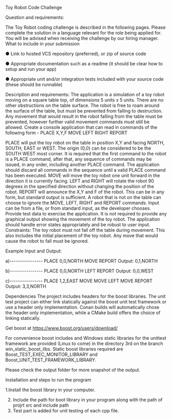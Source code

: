 Toy Robot Code Challenge

Question and requirements:

The Toy Robot coding challenge is described in the following pages. 
Please complete the solution in a language relevant for the role being applied for. You will be advised when receiving the
challenge by our hiring manager.
What to include in your submission


● Link to hosted VCS repository (preferred), or zip of source code

● Appropriate documentation such as a readme (it should be clear how to setup and run your app)

● Appropriate unit and/or integration tests included with your source code (these should be runnable)

Description and requirements:
The application is a simulation of a toy robot moving on a square table top, of dimensions 5 units x 5 units. There are no
other obstructions on the table surface. The robot is free to roam around the surface of the table, but must be prevented
from falling to destruction. Any movement that would result in the robot falling from the table must be prevented,
however further valid movement commands must still be allowed.
Create a console application that can read in commands of the following form -
PLACE X,Y,F
MOVE
LEFT
RIGHT
REPORT

PLACE will put the toy robot on the table in position X,Y and facing NORTH, SOUTH, EAST or WEST. The origin (0,0)
can be considered to be the SOUTH WEST most corner. It is required that the first command to the robot is a PLACE
command, after that, any sequence of commands may be issued, in any order, including another PLACE command. The
application should discard all commands in the sequence until a valid PLACE command has been executed. MOVE will
move the toy robot one unit forward in the direction it is currently facing.
LEFT and RIGHT will rotate the robot 90 degrees in the specified direction without changing the position of the
robot. REPORT will announce the X,Y and F of the robot. This can be in any form, but standard output is sufficient.
A robot that is not on the table can choose to ignore the MOVE, LEFT, RIGHT and REPORT commands. Input can
be from a file, or from standard input, as the developer chooses.
Provide test data to exercise the application.
It is not required to provide any graphical output showing the movement of the toy robot.
The application should handle error states appropriately and be robust to user input.
Constraints:
The toy robot must not fall off the table during movement. This also includes the initial placement of the toy robot. Any
move that would cause the robot to fall must be ignored.


Example Input and Output:

a)----------------
PLACE 0,0,NORTH
MOVE
REPORT
Output: 0,1,NORTH

b)----------------
PLACE 0,0,NORTH
LEFT
REPORT
Output: 0,0,WEST


c)----------------
PLACE 1,2,EAST
MOVE
MOVE
LEFT
MOVE
REPORT
Output: 3,3,NORTH




Dependencies
The project includes headers for the boost libraries. The unit test project can either link statically against the boost unit test framework or use a header only implementation. Conan builds will automatically chose the header only implementation, while a CMake build offers the choice of linking statically.


Get boost at https://www.boost.org/users/download/

For convenience boost includes and Windows static libraries for the unittest framework are provided (Linux to come) in the directory 3rd on the branch win_static_boost_libs. Static boost libraries required are Boost_TEST_EXEC_MONITOR_LIBRARY and Boost_UNIT_TEST_FRAMEWORK_LIBRARY.

Please check the output folder for more snapshot of the output.

Installation and steps to run the program

1.Install the boost library in your computer.

2. Include the path for boot library in your program along with the path of projrt src and include path
3. Test part is added for unit testing of each cpp file.
